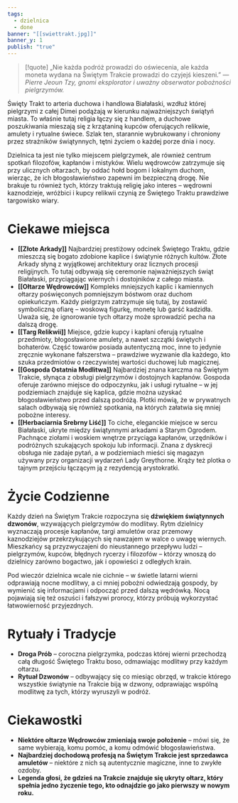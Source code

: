 ```yaml
---
tags:
  - dzielnica
  - done
banner: "[[swiettrakt.jpg]]"
banner_y: 1
publish: "true"
---
```

>[!quote] „Nie każda podróż prowadzi do oświecenia, ale każda moneta wydana na Świętym Trakcie prowadzi do czyjejś kieszeni.”
>*— Pierre Jeoun Tzy, gnomi eksplorator i uważny obserwator pobożności pielgrzymów.*

Święty Trakt to arteria duchowa i handlowa Białałaski, wzdłuż której pielgrzymi z całej Dimei podążają w kierunku najważniejszych świątyń miasta. To właśnie tutaj religia łączy się z handlem, a duchowe poszukiwania mieszają się z krzątaniną kupców oferujących relikwie, amulety i rytualne świece. Szlak ten, starannie wybrukowany i chroniony przez strażników świątynnych, tętni życiem o każdej porze dnia i nocy.

Dzielnica ta jest nie tylko miejscem pielgrzymek, ale również centrum spotkań filozofów, kapłanów i mistyków. Wielu wędrowców zatrzymuje się przy ulicznych ołtarzach, by oddać hołd bogom i lokalnym duchom, wierząc, że ich błogosławieństwo zapewni im bezpieczną drogę. Nie brakuje tu również tych, którzy traktują religię jako interes – wędrowni kaznodzieje, wróżbici i kupcy relikwii czynią ze Świętego Traktu prawdziwe targowisko wiary.
# **Ciekawe miejsca**
- **[[Złote Arkady]]**
	Najbardziej prestiżowy odcinek Świętego Traktu, gdzie mieszczą się bogato zdobione kaplice i świątynie różnych kultów. Złote Arkady słyną z wyjątkowej architektury oraz licznych procesji religijnych. To tutaj odbywają się ceremonie najważniejszych świąt Białałaski, przyciągając wiernych i dostojników z całego miasta.
- **[[Ołtarze Wędrowców]]**
	Kompleks mniejszych kaplic i kamiennych ołtarzy poświęconych pomniejszym bóstwom oraz duchom opiekuńczym. Każdy pielgrzym zatrzymuje się tutaj, by zostawić symboliczną ofiarę – woskową figurkę, monetę lub garść kadzidła. Uważa się, że ignorowanie tych ołtarzy może sprowadzić pecha na dalszą drogę.
- **[[Targ Relikwii]]**
	Miejsce, gdzie kupcy i kapłani oferują rytualne przedmioty, błogosławione amulety, a nawet szczątki świętych i bohaterów. Część towarów posiada autentyczną moc, inne to jedynie zręcznie wykonane fałszerstwa – prawdziwe wyzwanie dla każdego, kto szuka przedmiotów o rzeczywistej wartości duchowej lub magicznej.
- **[[Gospoda Ostatnia Modlitwa]]**
	Najbardziej znana karczma na Świętym Trakcie, słynąca z obsługi pielgrzymów i dostojnych kapłanów. Gospoda oferuje zarówno miejsce do odpoczynku, jak i usługi rytualne – w jej podziemiach znajduje się kaplica, gdzie można uzyskać błogosławieństwo przed dalszą podróżą. Plotki mówią, że w prywatnych salach odbywają się również spotkania, na których załatwia się mniej pobożne interesy.
- **[[Herbaciarnia Srebrny Liść]]**
	To ciche, eleganckie miejsce w sercu Białałaski, ukryte między świątynnymi arkadami a Starym Ogrodem. Pachnące ziołami i woskiem wnętrze przyciąga kapłanów, urzędników i podróżnych szukających spokoju lub informacji. Znana z dyskrecji obsługa nie zadaje pytań, a w podziemiach mieści się magazyn używany przy organizacji wydarzeń Lady Greythorne. Krąży też plotka o tajnym przejściu łączącym ją z rezydencją arystokratki.
# **Życie Codzienne**
Każdy dzień na Świętym Trakcie rozpoczyna się **dźwiękiem świątynnych dzwonów**, wzywających pielgrzymów do modlitwy. Rytm dzielnicy wyznaczają procesje kapłanów, targi amuletów oraz przemowy kaznodziejów przekrzykujących się nawzajem w walce o uwagę wiernych. Mieszkańcy są przyzwyczajeni do nieustannego przepływu ludzi – pielgrzymów, kupców, błędnych rycerzy i filozofów – którzy wnoszą do dzielnicy zarówno bogactwo, jak i opowieści z odległych krain.

Pod wieczór dzielnica wcale nie cichnie – w świetle latarni wierni odprawiają nocne modlitwy, a ci mniej pobożni odwiedzają gospody, by wymienić się informacjami i odpocząć przed dalszą wędrówką. Nocą pojawiają się też oszuści i fałszywi prorocy, którzy próbują wykorzystać łatwowierność przyjezdnych.
# **Rytuały i Tradycje**
- **Droga Prób** – coroczna pielgrzymka, podczas której wierni przechodzą całą długość Świętego Traktu boso, odmawiając modlitwy przy każdym ołtarzu.
- **Rytuał Dzwonów** – odbywający się co miesiąc obrzęd, w trakcie którego wszystkie świątynie na Trakcie biją w dzwony, odprawiając wspólną modlitwę za tych, którzy wyruszyli w podróż.
# **Ciekawostki**
- **Niektóre ołtarze Wędrowców zmieniają swoje położenie** – mówi się, że same wybierają, komu pomóc, a komu odmówić błogosławieństwa.
- **Najbardziej dochodową profesją na Świętym Trakcie jest sprzedawca amuletów** – niektóre z nich są autentycznie magiczne, inne to zwykłe ozdoby.
- **Legenda głosi, że gdzieś na Trakcie znajduje się ukryty ołtarz, który spełnia jedno życzenie tego, kto odnajdzie go jako pierwszy w nowym roku.**